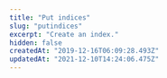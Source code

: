 ```yaml
---
title: "Put indices"
slug: "putindices"
excerpt: "Create an index."
hidden: false
createdAt: "2019-12-16T06:09:28.493Z"
updatedAt: "2021-12-10T14:24:06.475Z"
---
```


